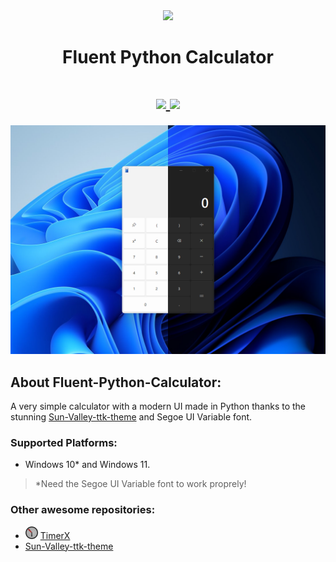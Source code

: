 <div align="center">
    <img src="https://github.com/HuyHung1408/Fluent-Python-Calculator/blob/main/Calculator.ico" width="100"></a> 
    <h1>Fluent Python Calculator<h1>    
    <a href="https://github.com/Futura-Py/Fluent-Python-Calculator/releases">
         <img src="https://user-images.githubusercontent.com/86362423/162710522-c40c4f39-a6b9-48bc-84bc-1c6b78319f01.png"
         width="200">
    </a>
    <a>
         <img src="https://user-images.githubusercontent.com/86362423/162727921-b1daf52f-48e4-404e-8a8c-9079acce6a4d.png"
         width="200">
    </a>
</div>
<p align="center">
  <img src="screenshot.png" width = "700"/>
</p>
     
## About Fluent-Python-Calculator:
  A very simple calculator with a modern UI made in Python thanks to the stunning [Sun-Valley-ttk-theme](https://github.com/rdbende/Sun-Valley-ttk-theme) and Segoe UI Variable font.

### Supported Platforms:
- Windows 10* and Windows 11.

>*Need the Segoe UI Variable font to work proprely!
 </div>
 
### Other awesome repositories:
- <a><img src="https://raw.githubusercontent.com/Futura-Py/TimerX/master/assets/logo_new.png"
       width="20"> [TimerX](https://github.com/Futura-Py/TimerX)
- [Sun-Valley-ttk-theme](https://github.com/rdbende/Sun-Valley-ttk-theme)
